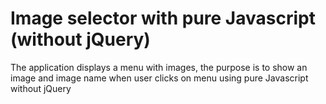# Image selector with pure Javascript (without jQuery)

The application displays a menu with images, the purpose 
is to show an image and image name 
when user clicks on menu using pure Javascript without jQuery
